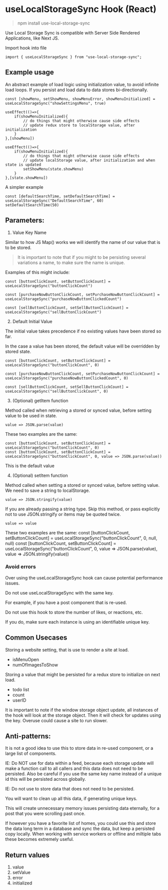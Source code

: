 # useLocalStorageSync Hook (React)

> npm install use-local-storage-sync

Use Local Storage Sync is compatible with Server Side Rendered Applications, like Next JS.

Import hook into file

    import { useLocalStorageSync } from "use-local-storage-sync";

## Example usage

An abstract example of load logic using initialization value, to avoid infinite load loops. If you persist and load data to data stores bi-directionally.

    const [showMenu, setShowMenu, showMenuError, showMenuInitialized] = useLocalStorageSync("showSettingsMenu", true)

    useEffect(()=>{
        if(showMenuInitialized){
            // do things that might otherwise cause side effects
            // update redux store to localStorage value, after initialization
        }
    },[showMenu])

    useEffect(()=>{
        if(showMenuInitialized){
            // do things that might otherwise cause side effects
            // update localStorage value, after initialization and when state is updated
            setShowMenu(state.showMenu)
        }
    },[state.showMenu])

A simpler example

    const [defaultSearchTime, setDefaultSearchTime] = useLocalStorageSync("DefaultSearchTime", 60)
    setDefaultSearchTime(50)

## Parameters:

1. Value Key Name

Similar to how JS Map() works we will identify the name of our value that is to be stored.

> It is important to note that if you might to be persisting several variations a name, to make sure the name is unique.

Examples of this might include:

    const [buttonClickCount, setButtonClickCount] = useLocalStorageSync("buttonClickCount")

    const [purchaseNowButtonClickCount, setPurchaseNowButtonClickCount] = useLocalStorageSync("purchaseNowButtonClickedCount")

    const [sellButtonClickCount, setSellButtonClickCount] = useLocalStorageSync("sellButtonClickCount")

2. Default Initial Value

The initial value takes precedence if no existing values have been stored so far.

In the case a value has been stored, the default value will be overridden by stored state.

    const [buttonClickCount, setButtonClickCount] = useLocalStorageSync("buttonClickCount", 0)

    const [purchaseNowButtonClickCount, setPurchaseNowButtonClickCount] = useLocalStorageSync("purchaseNowButtonClickedCount", 0)

    const [sellButtonClickCount, setSellButtonClickCount] = useLocalStorageSync("sellButtonClickCount", 0)

3. (Optional) getItem function

Method called when retrieving a stored or synced value, before setting value to be used in state.

    value => JSON.parse(value)

These two examples are the same:

    const [buttonClickCount, setButtonClickCount] = useLocalStorageSync("buttonClickCount", 0)
    const [buttonClickCount, setButtonClickCount] = useLocalStorageSync("buttonClickCount", 0, value => JSON.parse(value))

This is the default value

4. (Optional) setItem function

Method called when setting a stored or synced value, before setting value.
We need to save a string to localStorage.

    value => JSON.stringify(value)

If you are already passing a string type. Skip this method, or pass explicitly not to use JSON.stringify or items may be quoted twice.

    value => value

These two examples are the same:
const [buttonClickCount, setButtonClickCount] = useLocalStorageSync("buttonClickCount", 0, null, null)
const [buttonClickCount, setButtonClickCount] = useLocalStorageSync("buttonClickCount", 0, value => JSON.parse(value), value => JSON.stringify(value))

### Avoid errors

Over using the useLocalStorageSync hook can cause potential performance issues.

Do not use useLocalStorageSync with the same key.

For example, if you have a post component that is re-used.

Do not use this hook to store the number of likes, or reactions, etc.

If you do, make sure each instance is using an identifiable unique key.

## Common Usecases

Storing a website setting, that is use to render a site at load.

- isMenuOpen
- numOfImagesToShow

Storing a value that might be persisted for a redux store to initialize on next load.

- todo list
- count
- userID

It is important to note if the window storage object update, all instances of the hook will look at the storage object. Then it will check for updates using the key. Overuse could cause a site to run slower.

## Anti-patterns:

It is not a good idea to use this to store data in re-used component, or a large list of components.

IE: Do NOT use for data within a feed, because each storage update will make a function call to all callers and this data does not need to be persisted. Also be careful if you use the same key name instead of a unique id this will be persisted across globally.

IE: Do not use to store data that does not need to be persisted.

You will want to clean up all this data, if generating unique keys.

This will create unnecessary memory issues persisting data eternally, for a post that you were scrolling past once.

If however you have a favorite list of homes, you could use this and store the data long term in a database and sync the data, but keep a persisted copy locally. When working with service workers or offline and miltiple tabs these becomes extremely useful.

## Return values

1. value
2. setValue
3. error
4. initialized
